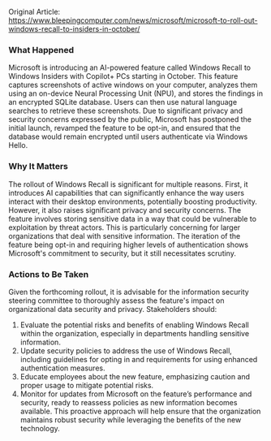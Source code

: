 Original Article: https://www.bleepingcomputer.com/news/microsoft/microsoft-to-roll-out-windows-recall-to-insiders-in-october/

### What Happened

Microsoft is introducing an AI-powered feature called Windows Recall to Windows Insiders with Copilot+ PCs starting in October. This feature captures screenshots of active windows on your computer, analyzes them using an on-device Neural Processing Unit (NPU), and stores the findings in an encrypted SQLite database. Users can then use natural language searches to retrieve these screenshots. Due to significant privacy and security concerns expressed by the public, Microsoft has postponed the initial launch, revamped the feature to be opt-in, and ensured that the database would remain encrypted until users authenticate via Windows Hello. 

### Why It Matters

The rollout of Windows Recall is significant for multiple reasons. First, it introduces AI capabilities that can significantly enhance the way users interact with their desktop environments, potentially boosting productivity. However, it also raises significant privacy and security concerns. The feature involves storing sensitive data in a way that could be vulnerable to exploitation by threat actors. This is particularly concerning for larger organizations that deal with sensitive information. The iteration of the feature being opt-in and requiring higher levels of authentication shows Microsoft's commitment to security, but it still necessitates scrutiny.

### Actions to Be Taken

Given the forthcoming rollout, it is advisable for the information security steering committee to thoroughly assess the feature's impact on organizational data security and privacy. Stakeholders should:
1. Evaluate the potential risks and benefits of enabling Windows Recall within the organization, especially in departments handling sensitive information.
2. Update security policies to address the use of Windows Recall, including guidelines for opting in and requirements for using enhanced authentication measures.
3. Educate employees about the new feature, emphasizing caution and proper usage to mitigate potential risks.
4. Monitor for updates from Microsoft on the feature’s performance and security, ready to reassess policies as new information becomes available. This proactive approach will help ensure that the organization maintains robust security while leveraging the benefits of the new technology.